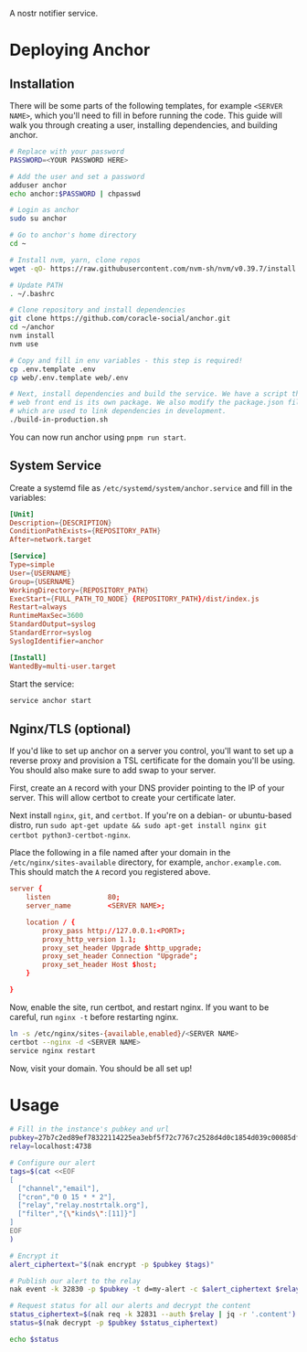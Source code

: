 A nostr notifier service.

# Deploying Anchor

## Installation

There will be some parts of the following templates, for example `<SERVER NAME>`, which you'll need to fill in before running the code. This guide will walk you through creating a user, installing dependencies, and building anchor.

```sh
# Replace with your password
PASSWORD=<YOUR PASSWORD HERE>

# Add the user and set a password
adduser anchor
echo anchor:$PASSWORD | chpasswd

# Login as anchor
sudo su anchor

# Go to anchor's home directory
cd ~

# Install nvm, yarn, clone repos
wget -qO- https://raw.githubusercontent.com/nvm-sh/nvm/v0.39.7/install.sh | bash

# Update PATH
. ~/.bashrc

# Clone repository and install dependencies
git clone https://github.com/coracle-social/anchor.git
cd ~/anchor
nvm install
nvm use

# Copy and fill in env variables - this step is required!
cp .env.template .env
cp web/.env.template web/.env

# Next, install dependencies and build the service. We have a script that does this since the
# web front end is its own package. We also modify the package.json files to remove pnpm overrides
# which are used to link dependencies in development.
./build-in-production.sh
```

You can now run anchor using `pnpm run start`.

## System Service

Create a systemd file as `/etc/systemd/system/anchor.service` and fill in the variables:

```conf
[Unit]
Description={DESCRIPTION}
ConditionPathExists={REPOSITORY_PATH}
After=network.target

[Service]
Type=simple
User={USERNAME}
Group={USERNAME}
WorkingDirectory={REPOSITORY_PATH}
ExecStart={FULL_PATH_TO_NODE} {REPOSITORY_PATH}/dist/index.js
Restart=always
RuntimeMaxSec=3600
StandardOutput=syslog
StandardError=syslog
SyslogIdentifier=anchor

[Install]
WantedBy=multi-user.target
```

Start the service:

```sh
service anchor start
```

## Nginx/TLS (optional)

If you'd like to set up anchor on a server you control, you'll want to set up a reverse proxy and provision a TSL certificate for the domain you'll be using. You should also make sure to add swap to your server.

First, create an `A` record with your DNS provider pointing to the IP of your server. This will allow certbot to create your certificate later.

Next install `nginx`, `git`, and `certbot`. If you're on a debian- or ubuntu-based distro, run `sudo apt-get update && sudo apt-get install nginx git certbot python3-certbot-nginx`.

Place the following in a file named after your domain in the `/etc/nginx/sites-available` directory, for example, `anchor.example.com`. This should match the `A` record you registered above.

```conf
server {
    listen              80;
    server_name         <SERVER NAME>;

    location / {
        proxy_pass http://127.0.0.1:<PORT>;
        proxy_http_version 1.1;
        proxy_set_header Upgrade $http_upgrade;
        proxy_set_header Connection "Upgrade";
        proxy_set_header Host $host;
    }

}
```

Now, enable the site, run certbot, and restart nginx. If you want to be careful, run `nginx -t` before restarting nginx.

```sh
ln -s /etc/nginx/sites-{available,enabled}/<SERVER NAME>
certbot --nginx -d <SERVER NAME>
service nginx restart
```

Now, visit your domain. You should be all set up!

# Usage

```sh
# Fill in the instance's pubkey and url
pubkey=27b7c2ed89ef78322114225ea3ebf5f72c7767c2528d4d0c1854d039c00085df
relay=localhost:4738

# Configure our alert
tags=$(cat <<EOF
[
  ["channel","email"],
  ["cron","0 0 15 * * 2"],
  ["relay","relay.nostrtalk.org"],
  ["filter","{\"kinds\":[11]}"]
]
EOF
)

# Encrypt it
alert_ciphertext="$(nak encrypt -p $pubkey $tags)"

# Publish our alert to the relay
nak event -k 32830 -p $pubkey -t d=my-alert -c $alert_ciphertext $relay

# Request status for all our alerts and decrypt the content
status_ciphertext=$(nak req -k 32831 --auth $relay | jq -r '.content')
status=$(nak decrypt -p $pubkey $status_ciphertext)

echo $status
```
